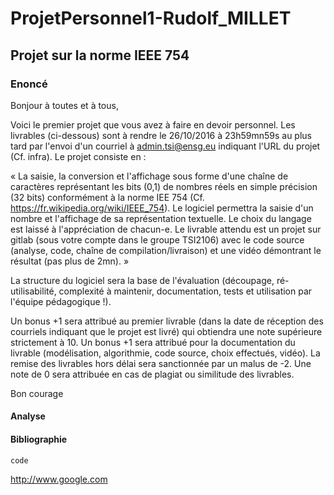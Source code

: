 ProjetPersonnel1-Rudolf_MILLET
==
Projet sur la norme IEEE 754
-
### Enoncé #

<p>Bonjour à toutes et à tous,

Voici le premier projet que vous avez à faire en devoir personnel. Les livrables
(ci-dessous) sont à rendre le 26/10/2016 à 23h59mn59s au plus tard par l'envoi d'un
courriel à admin.tsi@ensg.eu indiquant l'URL du projet (Cf. infra). Le projet
consiste en :

«
La saisie, la conversion et l'affichage sous forme d'une chaîne de caractères
représentant les bits (0,1) de nombres réels en simple précision (32 bits)
conformément à la norme IEE 754 (Cf. https://fr.wikipedia.org/wiki/IEEE_754).
Le logiciel permettra la saisie d'un nombre et l'affichage de sa représentation
textuelle.
Le choix du langage est laissé à l'appréciation de chacun-e.
Le livrable attendu est un projet sur gitlab (sous votre compte dans le groupe
TSI2106) avec le code source (analyse, code, chaîne de compilation/livraison) et une
vidéo démontrant le résultat (pas plus de 2mn).
»

La structure du logiciel sera la base de l'évaluation (découpage, ré-utilisabilité,
complexité à maintenir, documentation, tests et utilisation par l'équipe pédagogique
!).

Un bonus +1 sera attribué au premier livrable (dans la date de réception des
courriels indiquant que le projet est livré) qui obtiendra une note supérieure
strictement à 10.
Un bonus +1 sera attribué pour la documentation du livrable (modélisation,
algorithmie, code source, choix effectués, vidéo).
La remise des livrables hors délai sera sanctionnée par un malus de -2.
Une note de 0 sera attribuée en cas de plagiat ou similitude des livrables.

Bon courage
</p>

####  Analyse



####  Bibliographie



<code>code</code>

<http://www.google.com>